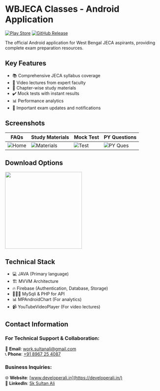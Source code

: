 # WBJECA Classes - Android Application

[![Play Store](https://img.shields.io/badge/Download-Play_Store-brightgreen)](https://play.google.com/store/apps/details?id=com.developerali.wbjecaclasses)
[![GitHub Release](https://img.shields.io/github/v/release/developerali/wbjecaclasses)](https://github.com/developerali/wbjecaclasses/releases/latest)

The official Android application for West Bengal JECA aspirants, providing complete exam preparation resources.

## Key Features
- 📚 Comprehensive JECA syllabus coverage
- 🎥 Video lectures from expert faculty
- 📝 Chapter-wise study materials
- ✔️ Mock tests with instant results
- 📊 Performance analytics
- 🔔 Important exam updates and notifications

## Screenshots

| FAQs | Study Materials | Mock Test | PY Questions |
|-------------|-----------------|-----------|-----------|
| ![Home](https://i.ibb.co/zWMH6CgG/screen1.webp) | ![Materials](https://i.ibb.co/Xk5hDpnf/screen3.webp) | ![Test](https://i.ibb.co/Y41h7D2P/Whats-App-Image-2025-06-25-at-3-17-24-AM.png) | ![PY Ques](https://i.ibb.co/7J65c0xq/screen2.webp) |

## Download Options
[<img src="https://play.google.com/intl/en_us/badges/static/images/badges/en_badge_web_generic.png" width="250">](https://play.google.com/store/apps/details?id=com.developerali.wbjecaclasses)

## Technical Stack
- 💻 JAVA (Primary language)
- 🏗 MVVM Architecture
- 🔥 Firebase (Authentication, Database, Storage)
- 👨🏻‍💻 MySqli & PHP for API
- 📊 MPAndroidChart (For analytics)
- 📹 YouTubeVideoPlayer (For video lectures)

## Contact Information

### For Technical Support & Collaboration:
📧 **Email**: [work.sultanali@gmail.com](mailto:work.sultanali@gmail.com)  
📞 **Phone**: [+91 8967 25 4087](tel:+918967254087)  

### Business Inquiries:
🌐 **Website**: [www.developerali.in](https://developerali.in/)  
💼 **LinkedIn**: [Sk Sultan Ali](https://in.linkedin.com/in/sk-sultan-ali-b35ab41b6)  
